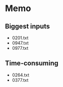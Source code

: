 # Memo

## Biggest inputs

- 0201.txt
- 0947.txt
- 0977.txt

## Time-consuming

- 0264.txt
- 0377.txt